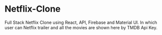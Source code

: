 # Netflix-Clone
Full Stack Netflix Clone using React, API, Firebase and Material UI. In which user can Netflix trailer and all the movies are shown here by TMDB Api Key.
